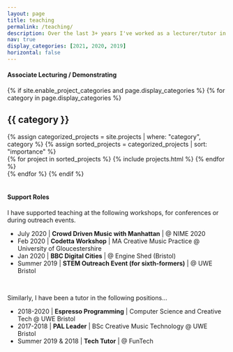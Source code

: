 ```yaml
---
layout: page
title: teaching
permalink: /teaching/
description: Over the last 3+ years I've worked as a lecturer/tutor in a variety of settings. Mostly, I have focused on teaching audio principles and technologies, as well as computer programming. Furthermore, I have taught a variety of ages and expertise - from young children all the way up to masters level students. My experience is listed below...
nav: true
display_categories: [2021, 2020, 2019]
horizontal: false
---
```


<h4 class="font-weight-bolder">Associate Lecturing / Demonstrating</h4>

<div class="projects">
  {% if site.enable_project_categories and page.display_categories %}
  <!-- Display categorized projects -->
    {% for category in page.display_categories %}
      <h2 class="category">{{ category }}</h2>
      {% assign categorized_projects = site.projects | where: "category", category %}
      {% assign sorted_projects = categorized_projects | sort: "importance" %}
      <!-- Generate cards for each project -->
        <div class="grid">
          {% for project in sorted_projects %}
            {% include projects.html %}
          {% endfor %}
        </div>
    {% endfor %}
  {% endif %}


<br>
<br>
<h4 class="font-weight-bolder">Support Roles</h4>

I have supported teaching at the following workshops, for conferences or during outreach events. <br>

* July 2020 | <b>Crowd Driven Music with Manhattan</b> | @ NIME 2020 <br>
* Feb 2020 | <b>Codetta Workshop</b> |	 MA Creative Music Practice @ University of Gloucestershire <br>
* Jan 2020 | <b>BBC Digital Cities</b> | @ Engine Shed (Bristol) <br>
* Summer 2019 | <b>STEM Outreach Event (for sixth-formers)</b> | @ UWE Bristol <br>
<br>

Similarly, I have been a tutor in the following positions...<br>
* 2018-2020 | <b>Espresso Programming</b> | Computer Science and Creative Tech @ UWE Bristol <br>
* 2017-2018 | <b>PAL Leader</b> | BSc Creative Music Technology @ UWE Bristol <br>
* Summer 2019 & 2018 | <b>Tech Tutor</b> | @ FunTech <br>



</div>